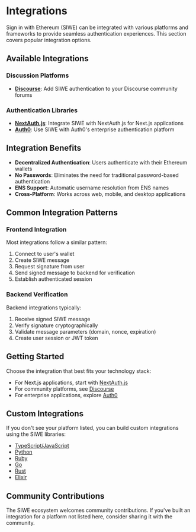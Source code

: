 # Integrations

Sign in with Ethereum (SIWE) can be integrated with various platforms and frameworks to provide seamless authentication experiences. This section covers popular integration options.

## Available Integrations

### Discussion Platforms

-   **[Discourse](/integrations/discourse)**: Add SIWE authentication to your Discourse community forums

### Authentication Libraries

-   **[NextAuth.js](/integrations/nextauth.js)**: Integrate SIWE with NextAuth.js for Next.js applications
-   **[Auth0](/integrations/auth0)**: Use SIWE with Auth0's enterprise authentication platform

## Integration Benefits

-   **Decentralized Authentication**: Users authenticate with their Ethereum wallets
-   **No Passwords**: Eliminates the need for traditional password-based authentication
-   **ENS Support**: Automatic username resolution from ENS names
-   **Cross-Platform**: Works across web, mobile, and desktop applications

## Common Integration Patterns

### Frontend Integration

Most integrations follow a similar pattern:

1. Connect to user's wallet
2. Create SIWE message
3. Request signature from user
4. Send signed message to backend for verification
5. Establish authenticated session

### Backend Verification

Backend integrations typically:

1. Receive signed SIWE message
2. Verify signature cryptographically
3. Validate message parameters (domain, nonce, expiration)
4. Create user session or JWT token

## Getting Started

Choose the integration that best fits your technology stack:

-   For Next.js applications, start with [NextAuth.js](/integrations/nextauth.js)
-   For community platforms, see [Discourse](/integrations/discourse)
-   For enterprise applications, explore [Auth0](/integrations/auth0)

## Custom Integrations

If you don't see your platform listed, you can build custom integrations using the SIWE libraries:

-   [TypeScript/JavaScript](/libraries/typescript)
-   [Python](/libraries/python)
-   [Ruby](/libraries/ruby)
-   [Go](/libraries/go)
-   [Rust](/libraries/rust)
-   [Elixir](/libraries/elixir)

## Community Contributions

The SIWE ecosystem welcomes community contributions. If you've built an integration for a platform not listed here, consider sharing it with the community.
